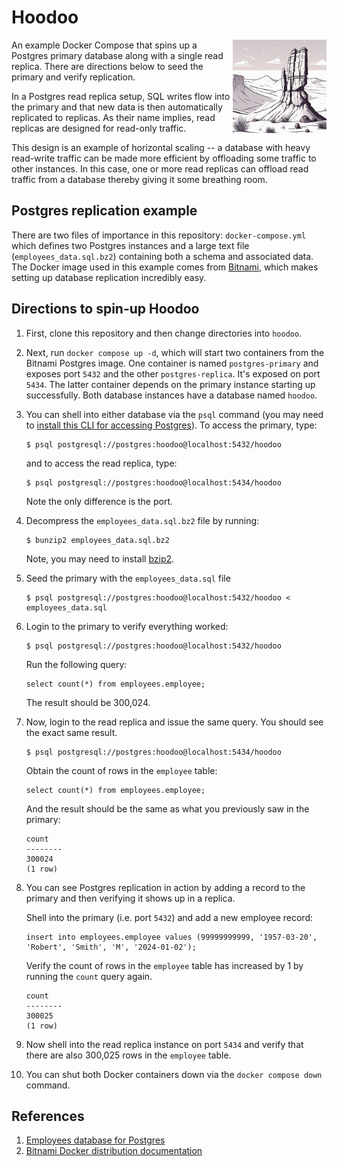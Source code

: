 
# Hoodoo 

<img src="img/logo.png" align="right"
     alt="Hoodoo logo" width="150" height="150">

An example Docker Compose that spins up a Postgres primary database along with a single 
read replica. There are directions below to seed the primary and verify replication. 

In a Postgres read replica setup, SQL writes flow into the primary and that new data is then automatically replicated to replicas. As their name implies, read replicas are designed for read-only traffic. 

This design is an example of horizontal scaling -- a database with heavy read-write traffic can be made more efficient by offloading some traffic to other instances. In this case, one or more read replicas can offload read traffic from a database thereby giving it some breathing room. 

## Postgres replication example

There are two files of importance in this repository: `docker-compose.yml` which defines two
Postgres instances and a large text file (`employees_data.sql.bz2`) containing both a schema and associated data. The Docker image used in this example comes from [Bitnami](https://hub.docker.com/r/bitnami/postgresql), which makes setting up 
database replication incredibly easy.  

## Directions to spin-up Hoodoo

1. First, clone this repository and then change directories into `hoodoo`. 

2. Next, run `docker compose up -d`, which will start two containers from the Bitnami Postgres image. One container is named `postgres-primary` and exposes port `5432` and the other `postgres-replica`. It's exposed on port `5434`. The latter container depends on the primary instance starting up successfully. Both database instances have a database named `hoodoo`.

3. You can shell into either database via the `psql` command (you may need to [install this CLI for accessing Postgres](https://www.timescale.com/blog/how-to-install-psql-on-mac-ubuntu-debian-windows/)). To access the primary, type:

    ```
    $ psql postgresql://postgres:hoodoo@localhost:5432/hoodoo
    ``` 
    
    and to access the read replica, type:
 
    ```
    $ psql postgresql://postgres:hoodoo@localhost:5434/hoodoo
    ```

    Note the only difference is the port. 

4. Decompress the `employees_data.sql.bz2` file by running:

    ```
    $ bunzip2 employees_data.sql.bz2
    ```

    Note, you may need to install [bzip2](https://en.wikipedia.org/wiki/Bzip2). 

5. Seed the primary with the `employees_data.sql` file

    ```
    $ psql postgresql://postgres:hoodoo@localhost:5432/hoodoo < employees_data.sql
    ```

6. Login to the primary to verify everything worked: 

    ```
    $ psql postgresql://postgres:hoodoo@localhost:5432/hoodoo
    ```

    Run the following query: 

    ```
    select count(*) from employees.employee;
    ```

    The result should be 300,024.

7. Now, login to the read replica and issue the same query. You should see the exact same result. 

    ```
    $ psql postgresql://postgres:hoodoo@localhost:5434/hoodoo
    ```

    Obtain the count of rows in the `employee` table: 

    ```
    select count(*) from employees.employee;
    ```

    And the result should be the same as what you previously saw in the primary: 

    ```
    count
    --------
    300024
    (1 row)
    ```

8. You can see Postgres replication in action by adding a record to the primary and then verifying it shows up in a replica. 

    Shell into the primary (i.e. port `5432`) and add a new employee record: 

    ```
    insert into employees.employee values (99999999999, '1957-03-20', 'Robert', 'Smith', 'M', '2024-01-02');
    ```

    Verify the count of rows in the `employee` table has increased by 1 by running the `count` query again.

    ```
    count
    --------
    300025
    (1 row)
    ```

9. Now shell into the read replica instance on port `5434` and verify that there are also 300,025 rows in the `employee` table. 

10. You can shut both Docker containers down via the `docker compose down` command. 

## References

1. [Employees database for Postgres](https://github.com/h8/employees-database)
1. [Bitnami Docker distribution documentation](https://hub.docker.com/r/bitnami/postgresql)